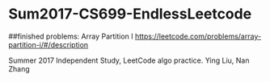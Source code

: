 # Sum2017-CS699-EndlessLeetcode
##finished problems:
Array Partition I
https://leetcode.com/problems/array-partition-i/#/description



Summer 2017 Independent Study, LeetCode algo practice. Ying Liu, Nan Zhang
